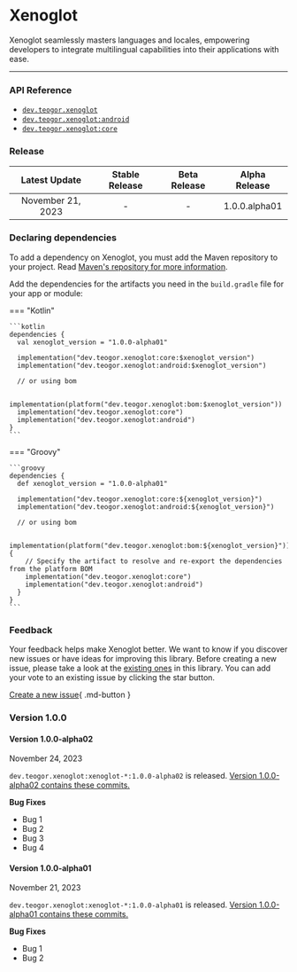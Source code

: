 # Xenoglot

Xenoglot seamlessly masters languages and locales, empowering developers to integrate multilingual
capabilities into their applications with ease.

---

### API Reference

* [`dev.teogor.xenoglot`](../reference)
* [`dev.teogor.xenoglot:android`](../reference/android)
* [`dev.teogor.xenoglot:core`](../reference/core)

### Release

|   Latest Update   | Stable Release | Beta Release | Alpha Release |
|:-----------------:|:--------------:|:------------:|:-------------:|
| November 21, 2023 |       -        |      -       | 1.0.0.alpha01 |

### Declaring dependencies

To add a dependency on Xenoglot, you must add the Maven repository to your project.
Read [Maven's repository for more information](https://repo.maven.apache.org/maven2/).

Add the dependencies for the artifacts you need in the `build.gradle` file for your app or module:

=== "Kotlin"

    ```kotlin
    dependencies {
      val xenoglot_version = "1.0.0-alpha01"

      implementation("dev.teogor.xenoglot:core:$xenoglot_version")
      implementation("dev.teogor.xenoglot:android:$xenoglot_version")

      // or using bom

      implementation(platform("dev.teogor.xenoglot:bom:$xenoglot_version"))
      implementation("dev.teogor.xenoglot:core")
      implementation("dev.teogor.xenoglot:android")
    }
    ```

=== "Groovy"

    ```groovy
    dependencies {
      def xenoglot_version = "1.0.0-alpha01"

      implementation("dev.teogor.xenoglot:core:${xenoglot_version}")
      implementation("dev.teogor.xenoglot:android:${xenoglot_version}")

      // or using bom

      implementation(platform("dev.teogor.xenoglot:bom:${xenoglot_version}")) {
        // Specify the artifact to resolve and re-export the dependencies from the platform BOM
        implementation("dev.teogor.xenoglot:core")
        implementation("dev.teogor.xenoglot:android")
      }
    }
    ```

### Feedback

Your feedback helps make Xenoglot better. We want to know if you discover new issues or have ideas
for improving this library. Before creating a new issue, please take a look at
the [existing ones](https://github.com/teogor/xenoglot) in this library. You can add your vote to an
existing issue by clicking the star button.

[Create a new issue](https://github.com/teogor/xenoglot/issues/new){ .md-button }

### Version 1.0.0

#### Version 1.0.0-alpha02

November 24, 2023

`dev.teogor.xenoglot:xenoglot-*:1.0.0-alpha02` is
released. [Version 1.0.0-alpha02 contains these commits.](https://github.com/teogor/xenoglot/commit/ff798bb57b380403a26d23ee4260e6ab98627adc)

**Bug Fixes**

* Bug 1
* Bug 2
* Bug 3
* Bug 4

#### Version 1.0.0-alpha01

November 21, 2023

`dev.teogor.xenoglot:xenoglot-*:1.0.0-alpha01` is
released. [Version 1.0.0-alpha01 contains these commits.](https://github.com/teogor/xenoglot/commit/ff798bb57b380403a26d23ee4260e6ab98627adc)

**Bug Fixes**

* Bug 1
* Bug 2
